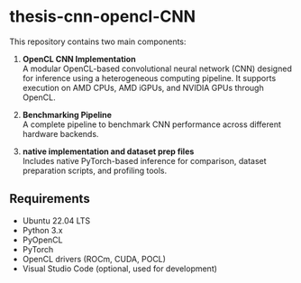 # thesis-cnn-opencl-CNN

This repository contains two main components:

1. **OpenCL CNN Implementation**  
A modular OpenCL-based convolutional neural network (CNN) designed for inference using a heterogeneous computing pipeline. It supports execution on AMD CPUs, AMD iGPUs, and NVIDIA GPUs through OpenCL.

2. **Benchmarking Pipeline**  
A complete pipeline to benchmark CNN performance across different hardware backends.

3. **native implementation and dataset prep files**  
Includes native PyTorch-based inference for comparison, dataset preparation scripts, and profiling tools.




## Requirements

- Ubuntu 22.04 LTS  
- Python 3.x  
- PyOpenCL  
- PyTorch  
- OpenCL drivers (ROCm, CUDA, POCL)  
- Visual Studio Code (optional, used for development)
